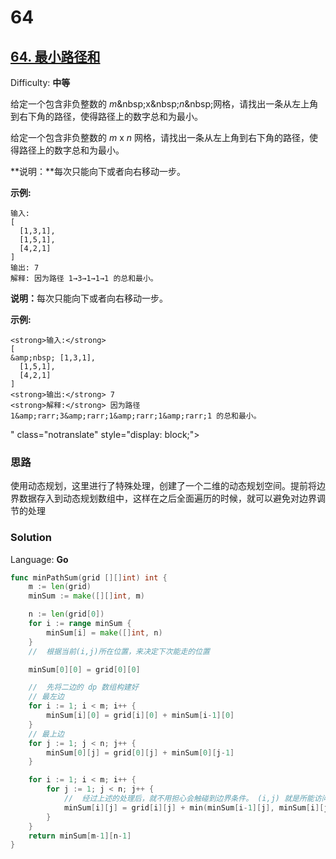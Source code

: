 # 64
## [64\. 最小路径和](https://leetcode-cn.com/problems/minimum-path-sum/)

Difficulty: **中等**

给定一个包含非负整数的 <em>m</em>&amp;nbsp;x&amp;nbsp;<em>n</em>&amp;nbsp;网格，请找出一条从左上角到右下角的路径，使得路径上的数字总和为最小。</p>

<p>

给定一个包含非负整数的 _m_ x _n_ 网格，请找出一条从左上角到右下角的路径，使得路径上的数字总和为最小。

**说明：**每次只能向下或者向右移动一步。

**示例:**

```
输入:
[
  [1,3,1],
  [1,5,1],
  [4,2,1]
]
输出: 7
解释: 因为路径 1→3→1→1→1 的总和最小。
```

<strong>说明：</strong>每次只能向下或者向右移动一步。</p>

<p><strong>示例:</strong></p>

```
<strong>输入:</strong>
[
&amp;nbsp; [1,3,1],
  [1,5,1],
  [4,2,1]
]
<strong>输出:</strong> 7
<strong>解释:</strong> 因为路径 1&amp;rarr;3&amp;rarr;1&amp;rarr;1&amp;rarr;1 的总和最小。
```
" class="notranslate" style="display: block;">

### 思路
使用动态规划，这里进行了特殊处理，创建了一个二维的动态规划空间。提前将边界数据存入到动态规划数组中，这样在之后全面遍历的时候，就可以避免对边界调节的处理

### Solution

Language: **Go**

```go
func minPathSum(grid [][]int) int {
    m := len(grid)
	minSum := make([][]int, m)

	n := len(grid[0])
	for i := range minSum {
		minSum[i] = make([]int, n)
	}
	//  根据当前(i,j)所在位置，来决定下次能走的位置

	minSum[0][0] = grid[0][0]

	//  先将二边的 dp 数组构建好
	// 最左边
	for i := 1; i < m; i++ {
		minSum[i][0] = grid[i][0] + minSum[i-1][0]
	}
	// 最上边
	for j := 1; j < n; j++ {
		minSum[0][j] = grid[0][j] + minSum[0][j-1]
	}

	for i := 1; i < m; i++ {
		for j := 1; j < n; j++ {
			//  经过上述的处理后，就不用担心会触碰到边界条件。 (i,j) 就是所能访问到最大位置，所以不用担心越界
			minSum[i][j] = grid[i][j] + min(minSum[i-1][j], minSum[i][j-1])
		}
	}
	return minSum[m-1][n-1]
}
```